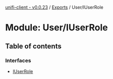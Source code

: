 [unifi-client - v0.0.23](../README.md) / [Exports](../modules.md) / User/IUserRole

# Module: User/IUserRole

## Table of contents

### Interfaces

- [IUserRole](../interfaces/user_iuserrole.iuserrole.md)
